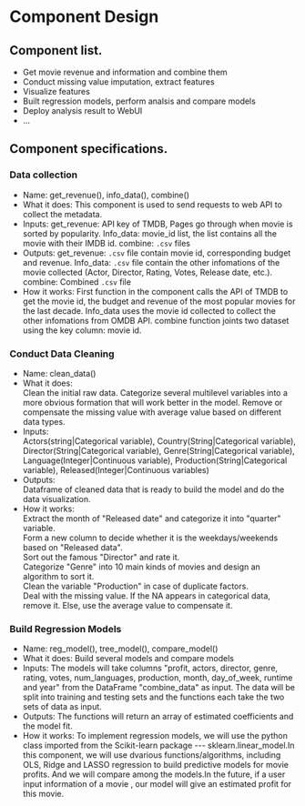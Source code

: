 # Component Design


## Component list. 
- Get movie revenue and information and combine them
- Conduct missing value imputation, extract features
- Visualize features
- Built regression models, perform analsis and compare models
- Deploy analysis result to WebUI
- ...

## Component specifications. 
### Data collection
- Name: 
  get_revenue(), info_data(), combine()
- What it does: 
  This component is used to send requests to web API to collect the metadata. 
- Inputs: 
  get_revenue: API key of TMDB, Pages go through when movie is sorted by popularity. Info_data: movie_id list, the list contains all the movie with their IMDB id. combine: `.csv` files
- Outputs: 
  get_revenue: `.csv` file contain movie id, corresponding budget and revenue. Info_data: `.csv` file contain the other infomations of the movie collected (Actor, Director, Rating, Votes, Release date, etc.). combine: Combined `.csv` file
- How it works:
  First function in the component calls the API of TMDB to get the movie id, the budget and revenue of the most popular movies for the last decade. Info_data uses the movie id collected to collect the other infomations from OMDB API. combine function joints two dataset using the key column: movie id.

### Conduct Data Cleaning
- Name:
  clean_data() 
- What it does:  
  Clean the initial raw data. Categorize several multilevel variables into a more obvious formation that will work better in the model. Remove or compensate the missing value with average value based on different data types. 
- Inputs:   
  Actors(string|Categorical variable), Country(String|Categorical variable), Director(String|Categorical variable), Genre(String|Categorical variable), Language(Integer|Continuous variable), Production(String|Categorical variable), Released(Integer|Continuous variables)
- Outputs:   
  Dataframe of cleaned data that is ready to build the model and do the data visualization.
- How it works:   
  Extract the month of "Released date" and categorize it into "quarter" variable.   
  Form a new column to decide whether it is the weekdays/weekends based on "Released data".    
  Sort out the famous "Director" and rate it.    
  Categorize "Genre" into 10 main kinds of movies and design an algorithm to sort it.    
  Clean the variable "Production" in case of duplicate factors.     
  Deal with the missing value. If the NA appears in categorical data, remove it. Else, use the average value to compensate it.     

### Build Regression Models
- Name:
  reg_model(), tree_model(), compare_model()
- What it does:
  Build several models and compare models 
- Inputs:
  The models will take columns "profit, actors, director, genre, rating, votes, num_languages, production, month, day_of_week, runtime and year" from the DataFrame "combine_data" as input. The data will be split into training and testing sets and the functions each take the two sets of data as input. 
- Outputs:
  The functions will return an array of estimated coefficients and the model fit.
- How it works:
  To implement regression models, we will use the python class imported from the Scikit-learn package ---  sklearn.linear_model.In this component, we will use dvarious functions/algorithms, including OLS, Ridge and LASSO regression to build predictive models for movie profits. And we will compare among the models.In the future, if a user input information of a movie , our model will give an estimated profit for this movie.
